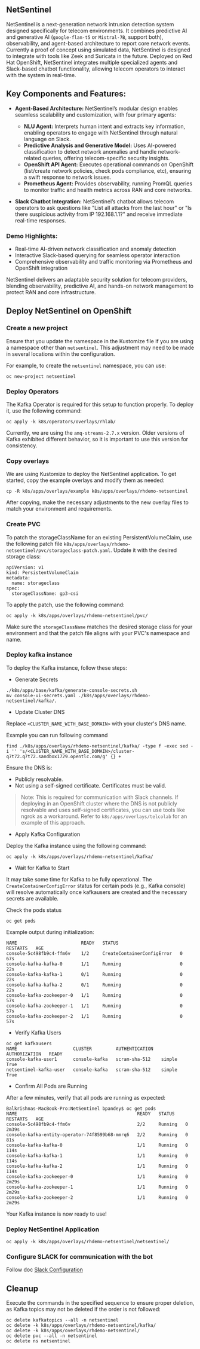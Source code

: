 ## NetSentinel

NetSentinel is a next-generation network intrusion detection system designed specifically for telecom environments. It combines predictive AI and generative AI (`google-flan-t5` or `Mistral-7B`, support both), observability, and agent-based architecture to report core network events. Currently a proof of concept using simulated data, NetSentinel is designed to integrate with tools like Zeek and Suricata in the future. Deployed on Red Hat OpenShift, NetSentinel integrates multiple specialized agents and Slack-based chatbot functionality, allowing telecom operators to interact with the system in real-time.

## Key Components and Features:

- **Agent-Based Architecture:** NetSentinel’s modular design enables seamless scalability and customization, with four primary agents:

   - **NLU Agent:** Interprets human intent and extracts key information, enabling operators to engage with NetSentinel through natural language on Slack.
   - **Predictive Analysis and Generative Model:** Uses AI-powered classification to detect network anomalies and handle network-related queries, offering telecom-specific security insights.
   - **OpenShift API Agent:** Executes operational commands on OpenShift (list/create network policies, check pods compliance, etc), ensuring a swift response to network issues.
   - **Prometheus Agent:** Provides observability, running PromQL queries to monitor traffic and health metrics across RAN and core networks.

- **Slack Chatbot Integration:** NetSentinel’s chatbot allows telecom operators to ask questions like "List all attacks from the last hour" or "Is there suspicious activity from IP 192.168.1.1?" and receive immediate real-time responses.

### Demo Highlights:

- Real-time AI-driven network classification and anomaly detection
- Interactive Slack-based querying for seamless operator interaction
- Comprehensive observability and traffic monitoring via Prometheus and OpenShift integration

NetSentinel delivers an adaptable security solution for telecom providers, blending observability, predictive AI, and hands-on network management to protect RAN and core infrastructure.


## Deploy NetSentinel on OpenShift

### Create a new project 

Ensure that you update the namespace in the Kustomize file if you are using a namespace other than `netsentinel`. This adjustment may need to be made in several locations within the configuration.

For example, to create the `netsentinel` namespace, you can use:

```
oc new-project netsentinel
```

### Deploy Operators

The Kafka Operator is required for this setup to function properly. To deploy it, use the following command:

```
oc apply -k k8s/operators/overlays/rhlab/
```

Currently, we are using the `amq-streams-2.7.x` version. Older versions of Kafka exhibited different behavior, so it is important to use this version for consistency.


### Copy overlays
We are using Kustomize to deploy the NetSentinel application. To get started, copy the example overlays and modify them as needed:

```
cp -R k8s/apps/overlays/example k8s/apps/overlays/rhdemo-netsentinel
```

After copying, make the necessary adjustments to the new overlay files to match your environment and requirements.


### Create PVC
To patch the storageClassName for an existing PersistentVolumeClaim, use the following patch file `k8s/apps/overlays/rhdemo-netsentinel/pvc/storageclass-patch.yaml`. Update it with the desired storage class:

```
apiVersion: v1
kind: PersistentVolumeClaim
metadata:
  name: storageclass
spec:
  storageClassName: gp3-csi
```

To apply the patch, use the following command:

```
oc apply -k k8s/apps/overlays/rhdemo-netsentinel/pvc/
```

Make sure the `storageClassName` matches the desired storage class for your environment and that the patch file aligns with your PVC's namespace and name.


### Deploy kafka instance

To deploy the Kafka instance, follow these steps:

- Generate Secrets

```
./k8s/apps/base/kafka/generate-console-secrets.sh
mv console-ui-secrets.yaml ./k8s/apps/overlays/rhdemo-netsentinel/kafka/.
```

- Update Cluster DNS

Replace `<CLUSTER_NAME_WITH_BASE_DOMAIN>` with your cluster's DNS name. 

Example you can run following command
```
find ./k8s/apps/overlays/rhdemo-netsentinel/kafka/ -type f -exec sed -i '' 's/<CLUSTER_NAME_WITH_BASE_DOMAIN>/cluster-q7t72.q7t72.sandbox1729.opentlc.com/g' {} +
```

Ensure the DNS is:

  - Publicly resolvable.
  - Not using a self-signed certificate. Certificates must be valid.

> Note: This is required for communication with Slack channels.
If deploying in an OpenShift cluster where the DNS is not publicly resolvable and uses self-signed certificates, you can use tools like ngrok as a workaround. Refer to `k8s/apps/overlays/telcolab` for an example of this approach.

- Apply Kafka Configuration

Deploy the Kafka instance using the following command:

```
oc apply -k k8s/apps/overlays/rhdemo-netsentinel/kafka/
```

- Wait for Kafka to Start

It may take some time for Kafka to be fully operational. The `CreateContainerConfigError` status for certain pods (e.g., Kafka console) will resolve automatically once kafkausers are created and the necessary secrets are available.

Check the pods status 

```
oc get pods
```

Example output during initialization:

```
NAME                        READY   STATUS                       RESTARTS   AGE
console-5c498fb9c4-ffm6v    1/2     CreateContainerConfigError   0          67s
console-kafka-kafka-0       1/1     Running                      0          22s
console-kafka-kafka-1       0/1     Running                      0          22s
console-kafka-kafka-2       0/1     Running                      0          22s
console-kafka-zookeeper-0   1/1     Running                      0          57s
console-kafka-zookeeper-1   1/1     Running                      0          57s
console-kafka-zookeeper-2   1/1     Running                      0          57s
```

- Verify Kafka Users

```
oc get kafkausers
NAME                     CLUSTER         AUTHENTICATION   AUTHORIZATION   READY
console-kafka-user1      console-kafka   scram-sha-512    simple          True
netsentinel-kafka-user   console-kafka   scram-sha-512    simple          True
```

- Confirm All Pods are Running

After a few minutes, verify that all pods are running as expected:


```
Balkrishnas-MacBook-Pro:NetSentinel bpandey$ oc get pods
NAME                                             READY   STATUS    RESTARTS   AGE
console-5c498fb9c4-ffm6v                         2/2     Running   0          2m39s
console-kafka-entity-operator-74f8599b68-mmrq6   2/2     Running   0          81s
console-kafka-kafka-0                            1/1     Running   0          114s
console-kafka-kafka-1                            1/1     Running   0          114s
console-kafka-kafka-2                            1/1     Running   0          114s
console-kafka-zookeeper-0                        1/1     Running   0          2m29s
console-kafka-zookeeper-1                        1/1     Running   0          2m29s
console-kafka-zookeeper-2                        1/1     Running   0          2m29s
```

Your Kafka instance is now ready to use!


### Deploy NetSentinel Application
```
oc apply -k k8s/apps/overlays/rhdemo-netsentinel/netsentinel/
```

### Configure SLACK for communication with the bot
Follow doc [Slack Configuration](./docs/slack/configure-slack.md)


## Cleanup
Execute the commands in the specified sequence to ensure proper deletion, as Kafka topics may not be deleted if the order is not followed:

```
oc delete kafkatopics --all -n netsentinel
oc delete -k k8s/apps/overlays/rhdemo-netsentinel/kafka/
oc delete -k k8s/apps/overlays/rhdemo-netsentinel/
oc delete pvc --all -n netsentinel 
oc delete ns netsentinel
```